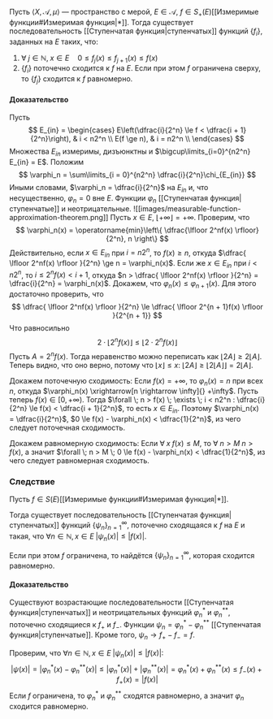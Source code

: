 Пусть $\langle X, \mathcal{A}, \mu \rangle$ — пространство с мерой, $E \in \mathcal{A}$, $f \in S_+(E)$[[Измеримые функции#Измеримая функция|*]].
Тогда существует последовательность [[Ступенчатая функция|ступенчатых]] функций $\{f_i\}$, заданных на $E$ таких, что:
1. $\forall \; j \in \mathbb{N}, \; x \in E \quad 0 \le f_j(x) \le f_{j+1}(x) \le f(x)$
2. $\{f_i\}$ поточечно сходится к $f$ на $E$.
Если при этом $f$ ограничена сверху, то $\{f_j\}$ сходится к $f$ равномерно.

#### Доказательство
Пусть 
$$ E_{in} = 
\begin{cases}
	E\left(\dfrac{i}{2^n} \le f < \dfrac{i + 1}{2^n}\right), & i < n2^n \\
	E(f \ge n), & i = n2^n \\
\end{cases}
$$
Множества $E_{in}$ измеримы, дизъюнктны и $\bigcup\limits_{i=0}^{n2^n} E_{in} = E$.
Положим
$$
\varphi_n = \sum\limits_{i = 0}^{n2^n} \dfrac{i}{2^n}\chi_{E_{in}}
$$
Иными словами, $\varphi_n = \dfrac{i}{2^n}$ на $E_{in}$ и, что несущественно, $\varphi_n = 0$ вне $E$. Функции $\varphi_n$ [[Ступенчатая функция|ступенчатые]] и неотрицательные.
![[images/measurable-function-approximation-theorem.png]]
Пусть $x \in E$, $\lfloor +\infty \rfloor = +\infty$. Проверим, что
$$
\varphi_n(x) = \operatorname{min}\left\{ \dfrac{\lfloor 2^nf(x) \rfloor}{2^n}, n  \right\}
$$
Действительно, если $x \in E_{in}$ при $i = n2^n$, то $f(x) \ge n$, откуда $\dfrac{ \lfloor 2^nf(x) \rfloor }{2^n} \ge n = \varphi_n(x)$. Если же $x \in E_{in}$ при $i < n2^n$, то $i \le 2^nf(x) < i + 1$, откуда $n > \dfrac{ \lfloor 2^nf(x) \rfloor }{2^n} = \dfrac{i}{2^n} = \varphi_n(x)$.
Докажем, что $\varphi_n(x) \le \varphi_{n + 1}(x)$. Для этого достаточно проверить, что 
$$
\dfrac{ \lfloor 2^nf(x) \rfloor }{2^n}
\le \dfrac{ \lfloor 2^{n + 1}f(x) \rfloor }{2^{n + 1}}
$$
Что равносильно
$$
2 \cdot \lfloor 2^nf(x) \rfloor \le \lfloor 2 \cdot 2^{n}f(x) \rfloor
$$
Пусть $A = 2^nf(x)$. Тогда неравенство можно переписать как $\lfloor 2A \rfloor \ge 2 \lfloor A \rfloor$. Теперь видно, что оно верно, потому что $\lfloor x \rfloor \le x$: $\lfloor 2A \rfloor \ge \lfloor 2 \lfloor A \rfloor \rfloor = 2 \lfloor A \rfloor$.

Докажем поточечную сходимость:
Если $f(x) = +\infty$, то $\varphi_n(x) = n$ при всех $n$, откуда $\varphi_n(x) \xrightarrow[n \rightarrow \infty]{} +\infty$.
Пусть теперь $f(x) \in [0, +\infty)$. Тогда $\forall \; n > f(x) \; \exists \; i < n2^n : \dfrac{i}{2^n} \le f(x) < \dfrac{i + 1}{2^n}$, то есть $x \in E_{in}$. Поэтому $\varphi_n(x) = \dfrac{i}{2^n}$, $0 \le f(x) - \varphi_n(x) < \dfrac{1}{2^n}$, из чего следует поточечная сходимость.

Докажем равномерную сходимость:
Если $\forall \; x \; f(x) \le M$, то $\forall \; n > M \; n> f(x)$, а значит $\forall \; n > M \; 0 \le f(x) - \varphi_n(x) < \dfrac{1}{2^n}$, из чего следует равномерная сходимость.

### Следствие
Пусть $f \in S(E)$[[Измеримые функции#Измеримая функция|*]].

Тогда существует последовательность [[Ступенчатая функция|ступенчатых]] функций $\{\psi_n\}_{n = 1}^\infty$, поточечно сходящаяся к $f$ на $E$ и такая, что $\forall n \in \mathbb{N}, x \in E \; | \psi_n(x) | \le |f(x)|$.

Если при этом $f$ ограничена, то найдётся $\{\psi_n\}_{n = 1}^\infty$, которая сходится равномерно.
#### Доказательство
Существуют возрастающие последовательности [[Ступенчатая функция|ступенчатых]] и неотрицательных функций $\varphi_n^*$ и $\varphi_n^{**}$, поточечно сходящиеся к $f_+$ и $f_-$. Функции $\psi_n = \varphi_n^* - \varphi_n^{**}$ [[Ступенчатая функция|ступенчатые]]. Кроме того, $\psi_n \rightarrow f_+ - f_- = f$.

Проверим, что $\forall n \in \mathbb{N}, x \in E \; | \psi_n(x) | \le |f(x)|$:
$$
|\psi(x)| = |\varphi_n^*(x) - \varphi_n^{**}(x)| 
\le |\varphi_n^*(x)| + |\varphi_n^{**}(x)|
= \varphi_n^*(x) + \varphi_n^{**}(x)
\le f_-(x) + f_+(x) = |f(x)|
$$
Если $f$ ограничена, то $\varphi_n^{*}$ и $\varphi_n^{**}$ сходятся равномерно, а значит $\varphi_n$ сходится равномерно.